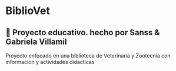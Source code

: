 # BiblioVet

## 🚀 Proyecto educativo. hecho por Sanss & Gabriela Villamil

Proyecto enfocado en una biblioteca de Veterinaria y Zootecnia con informacion y actividades didacticas
